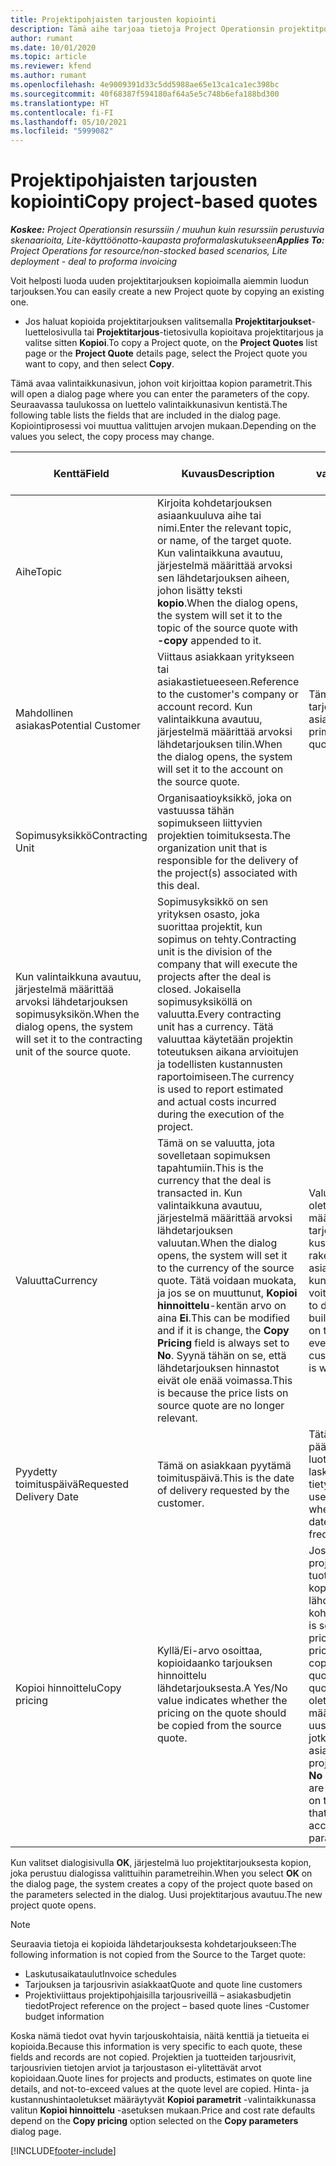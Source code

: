 ```yaml
---
title: Projektipohjaisten tarjousten kopiointi
description: Tämä aihe tarjoaa tietoja Project Operationsin projektitpohjaisten tarjousten kopioimisesta.
author: rumant
ms.date: 10/01/2020
ms.topic: article
ms.reviewer: kfend
ms.author: rumant
ms.openlocfilehash: 4e9009391d33c5dd5988ae65e13ca1ca1ec398bc
ms.sourcegitcommit: 40f68387f594180af64a5e5c748b6efa188bd300
ms.translationtype: HT
ms.contentlocale: fi-FI
ms.lasthandoff: 05/10/2021
ms.locfileid: "5999082"
---
```

# <a name="copy-project-based-quotes"></a><span data-ttu-id="3bb88-103">Projektipohjaisten tarjousten kopiointi</span><span class="sxs-lookup"><span data-stu-id="3bb88-103">Copy project-based quotes</span></span>

<span data-ttu-id="3bb88-104">_**Koskee:** Project Operationsin resurssiin / muuhun kuin resurssiin perustuvia skenaarioita, Lite-käyttöönotto-kaupasta proformalaskutukseen_</span><span class="sxs-lookup"><span data-stu-id="3bb88-104">_**Applies To:** Project Operations for resource/non-stocked based scenarios, Lite deployment - deal to proforma invoicing_</span></span>

<span data-ttu-id="3bb88-105">Voit helposti luoda uuden projektitarjouksen kopioimalla aiemmin luodun tarjouksen.</span><span class="sxs-lookup"><span data-stu-id="3bb88-105">You can easily create a new Project quote by copying an existing one.</span></span> 

- <span data-ttu-id="3bb88-106">Jos haluat kopioida projektitarjouksen valitsemalla **Projektitarjoukset**-luettelosivulla tai **Projektitarjous**-tietosivulla kopioitava projektitarjous ja valitse sitten **Kopioi**.</span><span class="sxs-lookup"><span data-stu-id="3bb88-106">To copy a Project quote, on the **Project Quotes** list page or the **Project Quote** details page, select the Project quote you want to copy, and then select **Copy**.</span></span>

<span data-ttu-id="3bb88-107">Tämä avaa valintaikkunasivun, johon voit kirjoittaa kopion parametrit.</span><span class="sxs-lookup"><span data-stu-id="3bb88-107">This will open a dialog page where you can enter the parameters of the copy.</span></span> <span data-ttu-id="3bb88-108">Seuraavassa taulukossa on luettelo valintaikkunasivun kentistä.</span><span class="sxs-lookup"><span data-stu-id="3bb88-108">The following table lists the fields that are included in the dialog page.</span></span> <span data-ttu-id="3bb88-109">Kopiointiprosessi voi muuttua valittujen arvojen mukaan.</span><span class="sxs-lookup"><span data-stu-id="3bb88-109">Depending on the values you select, the copy process may change.</span></span>

| <span data-ttu-id="3bb88-110">**Kenttä**</span><span class="sxs-lookup"><span data-stu-id="3bb88-110">**Field**</span></span> | <span data-ttu-id="3bb88-111">**Kuvaus**</span><span class="sxs-lookup"><span data-stu-id="3bb88-111">**Description**</span></span> | <span data-ttu-id="3bb88-112">**Loppupään vaikutus**</span><span class="sxs-lookup"><span data-stu-id="3bb88-112">**Downstream impact**</span></span> |
| --- | --- | --- |
| <span data-ttu-id="3bb88-113">Aihe</span><span class="sxs-lookup"><span data-stu-id="3bb88-113">Topic</span></span> | <span data-ttu-id="3bb88-114">Kirjoita kohdetarjouksen asiaankuuluva aihe tai nimi.</span><span class="sxs-lookup"><span data-stu-id="3bb88-114">Enter the relevant topic, or name, of the target quote.</span></span> <span data-ttu-id="3bb88-115">Kun valintaikkuna avautuu, järjestelmä määrittää arvoksi sen lähdetarjouksen aiheen, johon lisätty teksti **kopio**.</span><span class="sxs-lookup"><span data-stu-id="3bb88-115">When the dialog opens, the system will set it to the topic of the source quote with **-copy** appended to it.</span></span> | |
| <span data-ttu-id="3bb88-116">Mahdollinen asiakas</span><span class="sxs-lookup"><span data-stu-id="3bb88-116">Potential Customer</span></span> | <span data-ttu-id="3bb88-117">Viittaus asiakkaan yritykseen tai asiakastietueeseen.</span><span class="sxs-lookup"><span data-stu-id="3bb88-117">Reference to the customer's company or account record.</span></span> <span data-ttu-id="3bb88-118">Kun valintaikkuna avautuu, järjestelmä määrittää arvoksi lähdetarjouksen tilin.</span><span class="sxs-lookup"><span data-stu-id="3bb88-118">When the dialog opens, the system will set it to the account on the source quote.</span></span> | <span data-ttu-id="3bb88-119">Tämä kenttä on tarjouksen ensisijainen asiakas.</span><span class="sxs-lookup"><span data-stu-id="3bb88-119">This field is the primary customer on the quote.</span></span> |
| <span data-ttu-id="3bb88-120">Sopimusyksikkö</span><span class="sxs-lookup"><span data-stu-id="3bb88-120">Contracting Unit</span></span> | <span data-ttu-id="3bb88-121">Organisaatioyksikkö, joka on vastuussa tähän sopimukseen liittyvien projektien toimituksesta.</span><span class="sxs-lookup"><span data-stu-id="3bb88-121">The organization unit that is responsible for the delivery of the project(s) associated with this deal.</span></span>
<span data-ttu-id="3bb88-122">Kun valintaikkuna avautuu, järjestelmä määrittää arvoksi lähdetarjouksen sopimusyksikön.</span><span class="sxs-lookup"><span data-stu-id="3bb88-122">When the dialog opens, the system will set it to the contracting unit of the source quote.</span></span> | <span data-ttu-id="3bb88-123">Sopimusyksikkö on sen yrityksen osasto, joka suorittaa projektit, kun sopimus on tehty.</span><span class="sxs-lookup"><span data-stu-id="3bb88-123">Contracting unit is the division of the company that will execute the projects after the deal is closed.</span></span> <span data-ttu-id="3bb88-124">Jokaisella sopimusyksiköllä on valuutta.</span><span class="sxs-lookup"><span data-stu-id="3bb88-124">Every contracting unit has a currency.</span></span> <span data-ttu-id="3bb88-125">Tätä valuuttaa käytetään projektin toteutuksen aikana arvioitujen ja todellisten kustannusten raportoimiseen.</span><span class="sxs-lookup"><span data-stu-id="3bb88-125">The currency is used to report estimated and actual costs incurred during the execution of the project.</span></span> |
| <span data-ttu-id="3bb88-126">Valuutta</span><span class="sxs-lookup"><span data-stu-id="3bb88-126">Currency</span></span> | <span data-ttu-id="3bb88-127">Tämä on se valuutta, jota sovelletaan sopimuksen tapahtumiin.</span><span class="sxs-lookup"><span data-stu-id="3bb88-127">This is the currency that the deal is transacted in.</span></span> <span data-ttu-id="3bb88-128">Kun valintaikkuna avautuu, järjestelmä määrittää arvoksi lähdetarjouksen valuutan.</span><span class="sxs-lookup"><span data-stu-id="3bb88-128">When the dialog opens, the system will set it to the currency of the source quote.</span></span> <span data-ttu-id="3bb88-129">Tätä voidaan muokata, ja jos se on muuttunut, **Kopioi hinnoittelu**-kentän arvo on aina **Ei**.</span><span class="sxs-lookup"><span data-stu-id="3bb88-129">This can be modified and if it is change, the **Copy Pricing** field is always set to **No**.</span></span> <span data-ttu-id="3bb88-130">Syynä tähän on se, että lähdetarjouksen hinnastot eivät ole enää voimassa.</span><span class="sxs-lookup"><span data-stu-id="3bb88-130">This is because the price lists on source quote are no longer relevant.</span></span> | <span data-ttu-id="3bb88-131">Valuuttaa käytetään oletushinnaston määrittämiseen, tarjouksen kustannusarvion rakentamiseen ja lopuksi asiakkaan laskutukseen, kun kauppa on voitettu.</span><span class="sxs-lookup"><span data-stu-id="3bb88-131">Currency is used to default a price list, to build a financial estimate on the quote,  and eventually to invoice the customer when the deal is won.</span></span> |
| <span data-ttu-id="3bb88-132">Pyydetty toimituspäivä</span><span class="sxs-lookup"><span data-stu-id="3bb88-132">Requested Delivery Date</span></span> | <span data-ttu-id="3bb88-133">Tämä on asiakkaan pyytämä toimituspäivä.</span><span class="sxs-lookup"><span data-stu-id="3bb88-133">This is the date of delivery requested by the customer.</span></span> | <span data-ttu-id="3bb88-134">Tätä käytetään päättymispäivänä luotaessa laskutuspäivämääriä tietyllä tiheydellä.</span><span class="sxs-lookup"><span data-stu-id="3bb88-134">This is used as the end date when creating invoicing dates along a specific frequency.</span></span> |
| <span data-ttu-id="3bb88-135">Kopioi hinnoittelu</span><span class="sxs-lookup"><span data-stu-id="3bb88-135">Copy pricing</span></span> | <span data-ttu-id="3bb88-136">Kyllä/Ei-arvo osoittaa, kopioidaanko tarjouksen hinnoittelu lähdetarjouksesta.</span><span class="sxs-lookup"><span data-stu-id="3bb88-136">A Yes/No value indicates whether the pricing on the quote should be copied from the source quote.</span></span> | <span data-ttu-id="3bb88-137">Jos **Kyllä** on valittuna, projektihinnasto- ja tuotehinnnastoviittaukset kopioidaan lähdetarjouksesta kohdetarjoukseen.</span><span class="sxs-lookup"><span data-stu-id="3bb88-137">If **Yes** is selected, the project price list and product price list references are copied from the source quote to the target quote.</span></span> <span data-ttu-id="3bb88-138">Jos on valittu **Ei**, oletushinnastoiksi määritetään perustuen uusimpiin hinnastoihin, jotka on määritetty asiakas- tai projektiparametreissa.</span><span class="sxs-lookup"><span data-stu-id="3bb88-138">If **No** is selected, price lists are re-defaulted based on the latest price lists that were set up on the account or project parameters.</span></span> |

<span data-ttu-id="3bb88-139">Kun valitset dialogisivulla **OK**, järjestelmä luo projektitarjouksesta kopion, joka perustuu dialogissa valittuihin parametreihin.</span><span class="sxs-lookup"><span data-stu-id="3bb88-139">When you select **OK** on the dialog page, the system creates a copy of the project quote based on the parameters selected in the dialog.</span></span> <span data-ttu-id="3bb88-140">Uusi projektitarjous avautuu.</span><span class="sxs-lookup"><span data-stu-id="3bb88-140">The new project quote opens.</span></span> 

> [!NOTE]
> <span data-ttu-id="3bb88-141">Seuraavia tietoja ei kopioida lähdetarjouksesta kohdetarjoukseen:</span><span class="sxs-lookup"><span data-stu-id="3bb88-141">The following information is not copied from the Source to the Target quote:</span></span>
>
> - <span data-ttu-id="3bb88-142">Laskutusaikataulut</span><span class="sxs-lookup"><span data-stu-id="3bb88-142">Invoice schedules</span></span>
> - <span data-ttu-id="3bb88-143">Tarjouksen ja tarjousrivin asiakkaat</span><span class="sxs-lookup"><span data-stu-id="3bb88-143">Quote and quote line customers</span></span>
> - <span data-ttu-id="3bb88-144">Projektiviittaus projektipohjaisilla tarjousriveillä – asiakasbudjetin tiedot</span><span class="sxs-lookup"><span data-stu-id="3bb88-144">Project reference on the project – based quote lines -Customer budget information</span></span>
>
><span data-ttu-id="3bb88-145">Koska nämä tiedot ovat hyvin tarjouskohtaisia, näitä kenttiä ja tietueita ei kopioida.</span><span class="sxs-lookup"><span data-stu-id="3bb88-145">Because this information is very specific to each quote, these fields and records are not copied.</span></span> <span data-ttu-id="3bb88-146">Projektien ja tuotteiden tarjousrivit, tarjousrivien tietojen arviot ja tarjoustason ei-ylitettävät arvot kopioidaan.</span><span class="sxs-lookup"><span data-stu-id="3bb88-146">Quote lines for projects and products, estimates on quote line details, and not-to-exceed values at the quote level are copied.</span></span> <span data-ttu-id="3bb88-147">Hinta- ja kustannushintaoletukset määräytyvät **Kopioi parametrit** -valintaikkunassa valitun **Kopioi hinnoittelu** -asetuksen mukaan.</span><span class="sxs-lookup"><span data-stu-id="3bb88-147">Price and cost rate defaults depend on the **Copy pricing** option selected on the **Copy parameters** dialog page.</span></span>


[!INCLUDE[footer-include](../includes/footer-banner.md)]